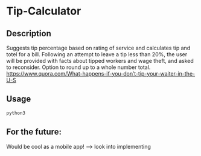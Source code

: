 # Tip-Calculator

## Description
Suggests tip percentage based on rating of service and calculates tip and totel for a bill. Following an attempt to leave a tip less than 20%, the user will be provided with facts about tipped workers and wage theft, and asked to reconsider. Option to round up to a whole number total. 
https://www.quora.com/What-happens-if-you-don’t-tip-your-waiter-in-the-U-S

## Usage
```bash
python3 
```

## For the future: 
Would be cool as a mobile app! --> look into implementing  
